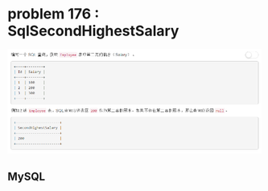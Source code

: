 
# problem 176 : SqlSecondHighestSalary

<img src="https://github.com/Peefy/PeefyLeetCode/blob/master/doc/101-200/176.SqlSecondHighestSalary/problem.png"/>

## MySQL

```mysql



```
